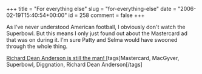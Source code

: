 +++
title = "For everything else"
slug = "for-everything-else"
date = "2006-02-19T15:40:54+00:00"
id = 258
comment = false
+++

As I've never understood American football, I obviously don't watch the Superbowl. But this means I only just found out about the Mastercard ad that was on during it. I'm sure Patty and Selma would have swooned through the whole thing.

[Richard Dean Anderson is still the man!
](http://video.google.com/videoplay?docid=5340902491202374013)
[tags]Mastercard, MacGyver, Superbowl, Diggnation, Richard Dean Anderson[/tags]
